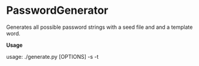 PasswordGenerator
=================

Generates all possible password strings with  a seed file and and a template word.

**Usage**

usage: ./generate.py [OPTIONS] -s <seedfile> -t <template string>

Password generator with seed chars and templates

optional arguments:
  -h, --help            show this help message and exit
  -t PWDTEMPLATE, --template PWDTEMPLATE
                        Template word to fill up with the seed chars
  -s SEEDFILE, --seed SEEDFILE
                        File name with the seed letters
  -o OUTFORMAT, --outputformat OUTFORMAT
                        TODO: Output format of the generated passwords
                        (sqlite|text|screen). Default is screen.
  -f OFILE, --file OFILE
                        Output file name to store results

